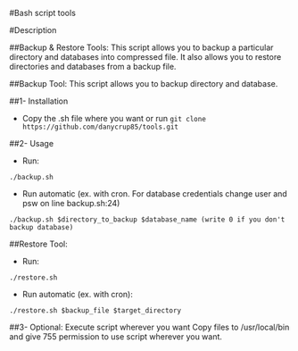 #Bash script tools

#Description

##Backup & Restore Tools:
This script allows you to backup a particular directory and databases into compressed file. It also allows you to restore directories and databases from a backup file.

##Backup Tool:
This script allows you to backup directory and database.

##1- Installation
- Copy the .sh file where you want or run ```git clone https://github.com/danycrup85/tools.git```
 
##2- Usage

- Run:
```
./backup.sh
```
- Run automatic (ex. with cron. For database credentials change user and psw on line backup.sh:24)
```
./backup.sh $directory_to_backup $database_name (write 0 if you don't backup database)
```

##Restore Tool:

- Run:
```
./restore.sh
```
- Run automatic (ex. with cron):
```
./restore.sh $backup_file $target_directory
```

##3- Optional: Execute script wherever you want
Copy files to /usr/local/bin and give 755 permission to use script wherever you want.

